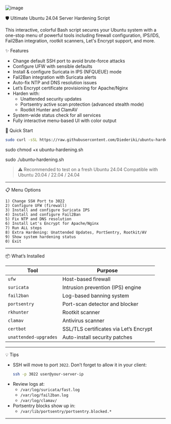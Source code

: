 ![image](https://github.com/user-attachments/assets/2ed41b25-7161-4308-9757-4d69400ce964)


🛡️ Ultimate Ubuntu 24.04 Server Hardening Script

This interactive, colorful Bash script secures your Ubuntu system with a one-stop menu of powerful tools including firewall configuration, IPS/IDS, Fail2Ban integration, rootkit scanners, Let's Encrypt support, and more.


✨ Features


- Change default SSH port to avoid brute-force attacks
- Configure UFW with sensible defaults
- Install & configure Suricata in IPS (NFQUEUE) mode
- Fail2Ban integration with Suricata alerts
- Auto-fix NTP and DNS resolution issues
- Let’s Encrypt certificate provisioning for Apache/Nginx
- Harden with:
  - Unattended security updates
  - Portsentry active scan protection (advanced stealth mode)
  - Rootkit Hunter and ClamAV
- System-wide status check for all services
- Fully interactive menu-based UI with color output
  

🚀 Quick Start


```bash
sudo curl -sSL https://raw.githubusercontent.com/Diederiki/ubuntu-hardening/main/ubuntu-hardening.sh | bash
```

sudo chmod +x ubuntu-hardening.sh


sudo ./ubuntu-hardening.sh




> ⚠️ Recommended to test on a fresh Ubuntu 24.04
> Compatible with Ubuntu 20.04 / 22.04 / 24.04


---

📋 Menu Options

```
1) Change SSH Port to 3022
2) Configure UFW (firewall)
3) Install and configure Suricata IPS
4) Install and configure Fail2Ban
5) Fix NTP and DNS resolution
6) Install Let's Encrypt for Apache/Nginx
7) Run ALL steps
8) Extra Hardening: Unattended Updates, PortSentry, Rootkit/AV
9) Show system hardening status
0) Exit
```

---

📦 What’s Installed

| Tool         | Purpose                              |
|--------------|--------------------------------------|
| `ufw`        | Host-based firewall                  |
| `suricata`   | Intrusion prevention (IPS) engine    |
| `fail2ban`   | Log-based banning system             |
| `portsentry` | Port-scan detector and blocker       |
| `rkhunter`   | Rootkit scanner                      |
| `clamav`     | Antivirus scanner                    |
| `certbot`    | SSL/TLS certificates via Let’s Encrypt |
| `unattended-upgrades` | Auto-install security patches |

---

💡 Tips

- SSH will move to port `3022`. Don’t forget to allow it in your client:
  ```bash
  ssh -p 3022 user@your-server-ip
  ```
- Review logs at:
  - `/var/log/suricata/fast.log`
  - `/var/log/fail2ban.log`
  - `/var/log/clamav/`
- Portsentry blocks show up in:
  - `/var/lib/portsentry/portsentry.blocked.*`

---

